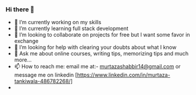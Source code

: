 ### Hi there 👋
- 🔭 I’m currently working on my skills
- 🌱 I’m currently learning  full stack development
- 👯 I’m looking to collaborate on projects for free but I want some favor in exchange
- 🤔 I’m looking for help with clearing your doubts about what I know
- 💬 Ask me about online courses, writing tips, memorizing tips and much more...
- 📫 How to reach me: email me at:- murtazashabbir14@gmail.com or message me on linkedin [https://www.linkedin.com/in/murtaza-tankiwala-486782268/]
- 

<!--
**murtazatankiwala456/murtazatankiwala456** is a ✨ _special_ ✨ repository because its `README.md` (this file) appears on your GitHub profile.

Here are some ideas to get you started:

- 🔭 I’m currently working on ...
- 🌱 I’m currently learning ...
- 👯 I’m looking to collaborate on ...
- 🤔 I’m looking for help with ...
- 💬 Ask me about ...
- 📫 How to reach me: ...
- 😄 Pronouns: ...
- ⚡ Fun fact: ...
-->
